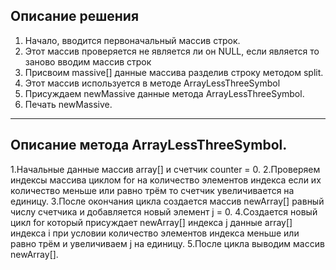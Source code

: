## Описание решения
1. Начало, вводится первоначальный массив строк.
2. Этот массив проверяется не является ли он NULL, если является то заново вводим массив строк
3. Присвоим massive[] данные массива разделив строку методом split.
4. Этот массив используется в методе ArrayLessThreeSymbol
5. Присуждаем newMassive данные метода ArrayLessThreeSymbol.
6. Печать newMassive.
---
## Описание метода ArrayLessThreeSymbol.
1.Начальные данные  массив array[] и счетчик counter = 0. 
2.Проверяем индексы массива циклом for на количество элементов индекса если их количество меньше или равно трём то счетчик увеличивается на единицу.
3.После окончания цикла создается массив newArray[] равный числу счетчика и добавляется новый элемент j = 0.
4.Создается новый цикл for который присуждает newArray[] индекса j данные array[] индекса i при условии количество элементов индекса меньше или равно трём и увеличиваем j на единицу.
5.После цикла выводим массив newArray[].